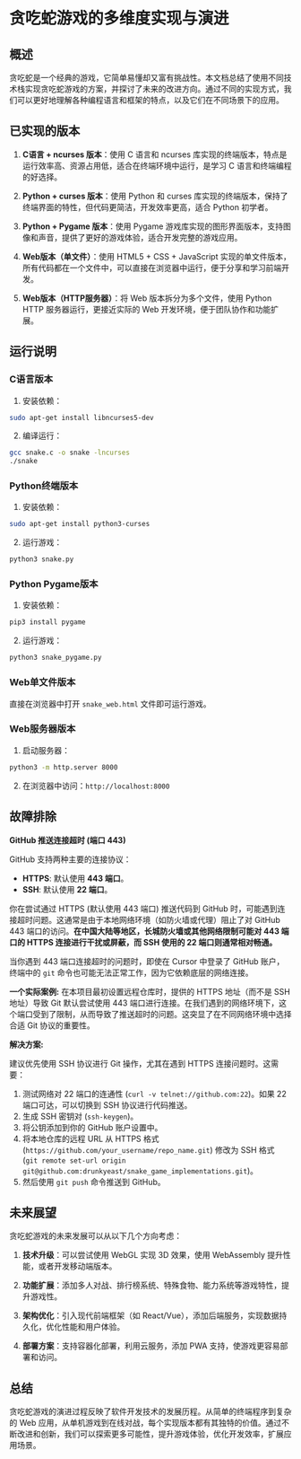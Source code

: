 # 贪吃蛇游戏的多维度实现与演进

## 概述

贪吃蛇是一个经典的游戏，它简单易懂却又富有挑战性。本文档总结了使用不同技术栈实现贪吃蛇游戏的方案，并探讨了未来的改进方向。通过不同的实现方式，我们可以更好地理解各种编程语言和框架的特点，以及它们在不同场景下的应用。

## 已实现的版本

1. **C语言 + ncurses 版本**：使用 C 语言和 ncurses 库实现的终端版本，特点是运行效率高、资源占用低，适合在终端环境中运行，是学习 C 语言和终端编程的好选择。

2. **Python + curses 版本**：使用 Python 和 curses 库实现的终端版本，保持了终端界面的特性，但代码更简洁，开发效率更高，适合 Python 初学者。

3. **Python + Pygame 版本**：使用 Pygame 游戏库实现的图形界面版本，支持图像和声音，提供了更好的游戏体验，适合开发完整的游戏应用。

4. **Web版本（单文件）**：使用 HTML5 + CSS + JavaScript 实现的单文件版本，所有代码都在一个文件中，可以直接在浏览器中运行，便于分享和学习前端开发。

5. **Web版本（HTTP服务器）**：将 Web 版本拆分为多个文件，使用 Python HTTP 服务器运行，更接近实际的 Web 开发环境，便于团队协作和功能扩展。

## 运行说明

### C语言版本
1. 安装依赖：
```bash
sudo apt-get install libncurses5-dev
```
2. 编译运行：
```bash
gcc snake.c -o snake -lncurses
./snake
```

### Python终端版本
1. 安装依赖：
```bash
sudo apt-get install python3-curses
```
2. 运行游戏：
```bash
python3 snake.py
```

### Python Pygame版本
1. 安装依赖：
```bash
pip3 install pygame
```
2. 运行游戏：
```bash
python3 snake_pygame.py
```

### Web单文件版本
直接在浏览器中打开 `snake_web.html` 文件即可运行游戏。

### Web服务器版本
1. 启动服务器：
```bash
python3 -m http.server 8000
```
2. 在浏览器中访问：`http://localhost:8000`

## 故障排除

**GitHub 推送连接超时 (端口 443)**

GitHub 支持两种主要的连接协议：
- **HTTPS**: 默认使用 **443 端口**。
- **SSH**: 默认使用 **22 端口**。

你在尝试通过 HTTPS (默认使用 443 端口) 推送代码到 GitHub 时，可能遇到连接超时问题。这通常是由于本地网络环境（如防火墙或代理）阻止了对 GitHub 443 端口的访问。**在中国大陆等地区，长城防火墙或其他网络限制可能对 443 端口的 HTTPS 连接进行干扰或屏蔽，而 SSH 使用的 22 端口则通常相对畅通。**

当你遇到 443 端口连接超时的问题时，即使在 Cursor 中登录了 GitHub 账户，终端中的 `git` 命令也可能无法正常工作，因为它依赖底层的网络连接。

**一个实际案例:** 在本项目最初设置远程仓库时，提供的 HTTPS 地址（而不是 SSH 地址）导致 Git 默认尝试使用 443 端口进行连接。在我们遇到的网络环境下，这个端口受到了限制，从而导致了推送超时的问题。这突显了在不同网络环境中选择合适 Git 协议的重要性。

**解决方案:**

建议优先使用 SSH 协议进行 Git 操作，尤其在遇到 HTTPS 连接问题时。这需要：
1.  测试网络对 22 端口的连通性 (`curl -v telnet://github.com:22`)。如果 22 端口可达，可以切换到 SSH 协议进行代码推送。
2.  生成 SSH 密钥对 (`ssh-keygen`)。
3.  将公钥添加到你的 GitHub 账户设置中。
4.  将本地仓库的远程 URL 从 HTTPS 格式 (`https://github.com/your_username/repo_name.git`) 修改为 SSH 格式 (`git remote set-url origin git@github.com:drunkyeast/snake_game_implementations.git`)。
5.  然后使用 `git push` 命令推送到 GitHub。

## 未来展望

贪吃蛇游戏的未来发展可以从以下几个方向考虑：

1. **技术升级**：可以尝试使用 WebGL 实现 3D 效果，使用 WebAssembly 提升性能，或者开发移动端版本。

2. **功能扩展**：添加多人对战、排行榜系统、特殊食物、能力系统等游戏特性，提升游戏性。

3. **架构优化**：引入现代前端框架（如 React/Vue），添加后端服务，实现数据持久化，优化性能和用户体验。

4. **部署方案**：支持容器化部署，利用云服务，添加 PWA 支持，使游戏更容易部署和访问。

## 总结

贪吃蛇游戏的演进过程反映了软件开发技术的发展历程。从简单的终端程序到复杂的 Web 应用，从单机游戏到在线对战，每个实现版本都有其独特的价值。通过不断改进和创新，我们可以探索更多可能性，提升游戏体验，优化开发效率，扩展应用场景。 